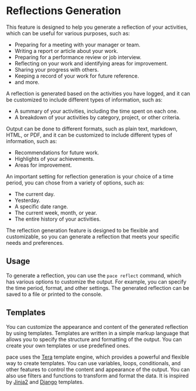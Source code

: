 # Reflections Generation

This feature is designed to help you generate a reflection of your activities,
which can be useful for various purposes, such as:

- Preparing for a meeting with your manager or team.
- Writing a report or article about your work.
- Preparing for a performance review or job interview.
- Reflecting on your work and identifying areas for improvement.
- Sharing your progress with others.
- Keeping a record of your work for future reference.
- and more.

A reflection is generated based on the activities you have logged, and it can be
customized to include different types of information, such as:

- A summary of your activities, including the time spent on each one.
- A breakdown of your activities by category, project, or other criteria.

Output can be done to different formats, such as plain text, markdown, HTML, or
PDF, and it can be customized to include different types of information, such
as:

- Recommendations for future work.
- Highlights of your achievements.
- Areas for improvement.

An important setting for reflection generation is your choice of a time period,
you can chose from a variety of options, such as:

- The current day.
- Yesterday.
- A specific date range.
- The current week, month, or year.
- The entire history of your activities.

The reflection generation feature is designed to be flexible and customizable,
so you can generate a reflection that meets your specific needs and preferences.

## Usage

To generate a reflection, you can use the `pace reflect` command, which has
various options to customize the output. For example, you can specify the time
period, format, and other settings. The generated reflection can be saved to a
file or printed to the console.

## Templates

You can customize the appearance and content of the generated reflection by
using templates. Templates are written in a simple markup language that allows
you to specify the structure and formatting of the output. You can create your
own templates or use predefined ones.

pace uses the [Tera](https://keats.github.io/tera) template engine, which
provides a powerful and flexible way to create templates. You can use variables,
loops, conditionals, and other features to control the content and appearance of
the output. You can also use filters and functions to transform and format the
data. It is inspired by [Jinja2](https://jinja.palletsprojects.com/) and
[Django](https://www.djangoproject.com) templates.
